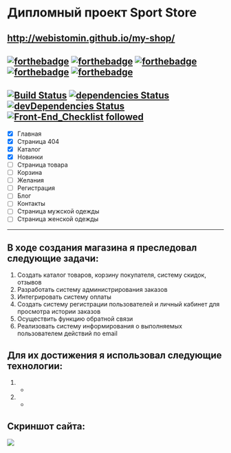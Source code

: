 # Дипломный проект Sport Store 
<a href="http://webistomin.github.io/my-shop/" target="_blank">http://webistomin.github.io/my-shop/</a>
---
[![forthebadge](https://forthebadge.com/images/badges/validated-html5.svg)](https://forthebadge.com)
[![forthebadge](https://forthebadge.com/images/badges/uses-js.svg)](https://forthebadge.com)
[![forthebadge](https://forthebadge.com/images/badges/uses-html.svg)](https://forthebadge.com)
[![forthebadge](https://forthebadge.com/images/badges/uses-css.svg)](https://forthebadge.com)
[![forthebadge](https://forthebadge.com/images/badges/built-with-love.svg)](https://forthebadge.com)
---
 [![Build Status](https://travis-ci.org/webistomin/my-shop.svg?branch=master)](https://travis-ci.org/webistomin/my-shop) [![dependencies Status](https://david-dm.org/webistomin/my-shop/status.svg)](https://david-dm.org/webistomin/my-shop) [![devDependencies Status](https://david-dm.org/webistomin/my-shop/dev-status.svg)](https://david-dm.org/webistomin/my-shop?type=dev) [![Front‑End_Checklist followed](https://img.shields.io/badge/Front‑End_Checklist-followed-brightgreen.svg)](https://github.com/thedaviddias/Front-End-Checklist/) 
---
- [X] Главная
- [X] Страница 404
- [X] Каталог
- [X] Новинки
- [ ] Страница товара
- [ ] Корзина
- [ ] Желания
- [ ] Регистрация
- [ ] Блог
- [ ] Контакты
- [ ] Страница мужской одежды
- [ ] Страница женской одежды
---

## В ходе создания магазина я преследовал следующие задачи:
1. Создать каталог товаров, корзину покупателя, систему скидок, отзывов
2. Разработать систему администрирования заказов
3. Интегрировать систему оплаты
4. Создать систему регистрации пользователей и личный кабинет для просмотра истории заказов
5. Осуществить функцию обратной связи
6. Реализовать систему информирования о выполняемых пользователем действий по email

## Для их достижения я использовал следующие технологии:
1. -
2. -

## Скриншот сайта:
<img src="https://mini.s-shot.ru/1366x0/PNG/1366/Z100/?https%3A%2F%2Fwebistomin.github.io%2Fmy-shop%2F">
